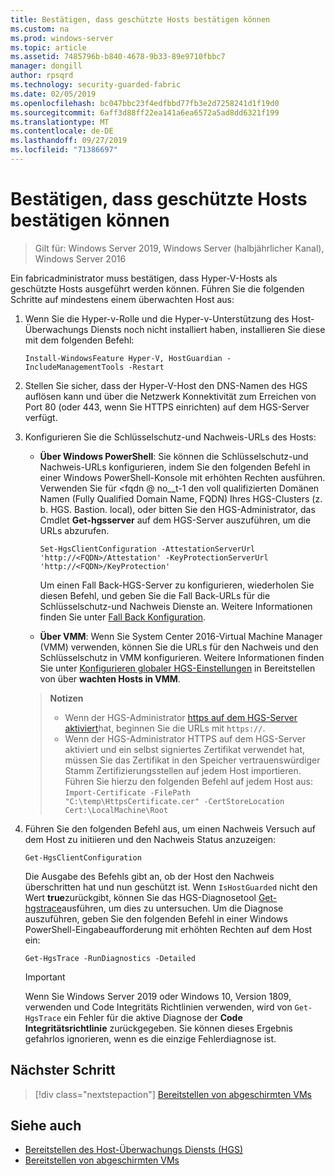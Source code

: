 ```yaml
---
title: Bestätigen, dass geschützte Hosts bestätigen können
ms.custom: na
ms.prod: windows-server
ms.topic: article
ms.assetid: 7485796b-b840-4678-9b33-89e9710fbbc7
manager: dongill
author: rpsqrd
ms.technology: security-guarded-fabric
ms.date: 02/05/2019
ms.openlocfilehash: bc047bbc23f4edfbbd77fb3e2d7258241d1f19d0
ms.sourcegitcommit: 6aff3d88ff22ea141a6ea6572a5ad8dd6321f199
ms.translationtype: MT
ms.contentlocale: de-DE
ms.lasthandoff: 09/27/2019
ms.locfileid: "71386697"
---
```

# <a name="confirm-guarded-hosts-can-attest"></a>Bestätigen, dass geschützte Hosts bestätigen können 

>Gilt für: Windows Server 2019, Windows Server (halbjährlicher Kanal), Windows Server 2016


Ein fabricadministrator muss bestätigen, dass Hyper-V-Hosts als geschützte Hosts ausgeführt werden können. Führen Sie die folgenden Schritte auf mindestens einem überwachten Host aus:

1.  Wenn Sie die Hyper-v-Rolle und die Hyper-v-Unterstützung des Host-Überwachungs Diensts noch nicht installiert haben, installieren Sie diese mit dem folgenden Befehl:

        Install-WindowsFeature Hyper-V, HostGuardian -IncludeManagementTools -Restart

2.  Stellen Sie sicher, dass der Hyper-V-Host den DNS-Namen des HGS auflösen kann und über die Netzwerk Konnektivität zum Erreichen von Port 80 (oder 443, wenn Sie HTTPS einrichten) auf dem HGS-Server verfügt.

2.  Konfigurieren Sie die Schlüsselschutz-und Nachweis-URLs des Hosts:

    - **Über Windows PowerShell**: Sie können die Schlüsselschutz-und Nachweis-URLs konfigurieren, indem Sie den folgenden Befehl in einer Windows PowerShell-Konsole mit erhöhten Rechten ausführen. Verwenden Sie für &lt;fqdn @ no__t-1 den voll qualifizierten Domänen Namen (Fully Qualified Domain Name, FQDN) Ihres HGS-Clusters (z. b. HGS. Bastion. local), oder bitten Sie den HGS-Administrator, das Cmdlet **Get-hgsserver** auf dem HGS-Server auszuführen, um die URLs abzurufen.

        `Set-HgsClientConfiguration -AttestationServerUrl 'http://<FQDN>/Attestation' -KeyProtectionServerUrl 'http://<FQDN>/KeyProtection'`

        Um einen Fall Back-HGS-Server zu konfigurieren, wiederholen Sie diesen Befehl, und geben Sie die Fall Back-URLs für die Schlüsselschutz-und Nachweis Dienste an. Weitere Informationen finden Sie unter [Fall Back Konfiguration](guarded-fabric-manage-branch-office.md#fallback-configuration). 

    - **Über VMM**: Wenn Sie System Center 2016-Virtual Machine Manager (VMM) verwenden, können Sie die URLs für den Nachweis und den Schlüsselschutz in VMM konfigurieren. Weitere Informationen finden Sie unter [Konfigurieren globaler HGS-Einstellungen](https://technet.microsoft.com/system-center-docs/vmm/scenario/guarded-hosts#configure-global-hgs-settings) in Bereitstellen von über **wachten Hosts in VMM**.
    
    >**Notizen**
    > - Wenn der HGS-Administrator [https auf dem HGS-Server aktiviert](guarded-fabric-configure-hgs-https.md)hat, beginnen Sie die URLs mit `https://`.
    > - Wenn der HGS-Administrator HTTPS auf dem HGS-Server aktiviert und ein selbst signiertes Zertifikat verwendet hat, müssen Sie das Zertifikat in den Speicher vertrauenswürdiger Stamm Zertifizierungsstellen auf jedem Host importieren. Führen Sie hierzu den folgenden Befehl auf jedem Host aus:<br>
        `Import-Certificate -FilePath "C:\temp\HttpsCertificate.cer" -CertStoreLocation Cert:\LocalMachine\Root`
    
3.  Führen Sie den folgenden Befehl aus, um einen Nachweis Versuch auf dem Host zu initiieren und den Nachweis Status anzuzeigen:

        Get-HgsClientConfiguration

    Die Ausgabe des Befehls gibt an, ob der Host den Nachweis überschritten hat und nun geschützt ist. Wenn `IsHostGuarded` nicht den Wert **true**zurückgibt, können Sie das HGS-Diagnosetool [Get-hgstrace](https://technet.microsoft.com/library/mt718831.aspx)ausführen, um dies zu untersuchen. Um die Diagnose auszuführen, geben Sie den folgenden Befehl in einer Windows PowerShell-Eingabeaufforderung mit erhöhten Rechten auf dem Host ein:

        Get-HgsTrace -RunDiagnostics -Detailed

    > [!IMPORTANT]
    > Wenn Sie Windows Server 2019 oder Windows 10, Version 1809, verwenden und Code Integritäts Richtlinien verwenden, wird von `Get-HgsTrace` ein Fehler für die aktive Diagnose der **Code Integritätsrichtlinie** zurückgegeben.
    > Sie können dieses Ergebnis gefahrlos ignorieren, wenn es die einzige Fehlerdiagnose ist.

## <a name="next-step"></a>Nächster Schritt

> [!div class="nextstepaction"]
> [Bereitstellen von abgeschirmten VMs](guarded-fabric-configuration-scenarios-for-shielded-vms-overview.md)

## <a name="see-also"></a>Siehe auch

- [Bereitstellen des Host-Überwachungs Diensts (HGS)](guarded-fabric-deploying-hgs-overview.md)
- [Bereitstellen von abgeschirmten VMs](guarded-fabric-configuration-scenarios-for-shielded-vms-overview.md)

